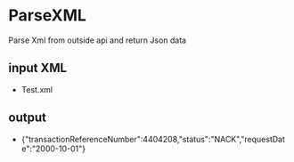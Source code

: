 # ParseXML
Parse Xml from outside api and return Json data

## input XML
- Test.xml

## output
- {"transactionReferenceNumber":4404208,"status":"NACK","requestDate":"2000-10-01"}
